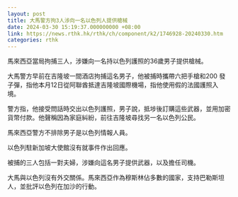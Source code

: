 ```yaml
---
layout: post
title: 大馬警方拘3人涉向一名以色列人提供槍械
date: 2024-03-30 15:19:37.000000000 +08:00
link: https://news.rthk.hk/rthk/ch/component/k2/1746928-20240330.htm
categories: rthk
---
```


馬來西亞當局拘捕三人，涉嫌向一名持以色列護照的36歲男子提供槍械。

大馬警方早前在吉隆坡一間酒店拘捕這名男子，他被捕時攜帶六把手槍和200 發子彈，指他本月12日從阿聯酋抵達吉隆坡國際機場，指他使用假的法國護照入境。

警方指，他接受問話時交出以色列護照，男子說，抵埗後訂購這些武器，並用加密貨幣付款。他聲稱因為家庭糾紛，前往吉隆坡尋找另一名以色列公民。

馬來西亞警方不排除男子是以色列情報人員。

以色列駐新加坡大使館沒有就事件作出回應。

被捕的三人包括一對夫婦，涉嫌向這名男子提供武器，以及擔任司機。

大馬與以色列沒有外交關係。馬來西亞作為穆斯林佔多數的國家，支持巴勒斯坦人，並批評以色列在加沙的行動。
